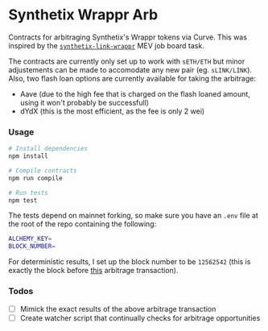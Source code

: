 # Synthetix Wrappr Arb

Contracts for arbitraging Synthetix's Wrappr tokens via Curve. This was inspired by the [`synthetix-link-wrappr`](https://github.com/flashbots/mev-job-board/blob/89e342d5d088059c7c1693ff6c32bf7d19e88b2e/specs/synthetix-link-wrappr.md) MEV job board task.

The contracts are currently only set up to work with `sETH/ETH` but minor adjustements can be made to accomodate any new pair (eg. `sLINK/LINK`). Also, two flash loan options are currently available for taking the arbitrage:

- Aave (due to the high fee that is charged on the flash loaned amount, using it won't probably be successfull)
- dYdX (this is the most efficient, as the fee is only 2 wei)

### Usage

```bash
# Install dependencies
npm install

# Compile contracts
npm run compile

# Run tests
npm test
```

The tests depend on mainnet forking, so make sure you have an `.env` file at the root of the repo containing the following:

```bash
ALCHEMY_KEY=
BLOCK_NUMBER=
```

For deterministic results, I set up the block number to be `12562542` (this is exactly the block before [this](https://etherscan.io/tx/0xb561d0e0c6f96ceeea7cec9ab486df719fdd4f4807d45a65ed87687a8e7ee731) arbitrage transaction).

### Todos

- [ ] Mimick the exact results of the above arbitrage transaction
- [ ] Create watcher script that continually checks for arbitrage opportunities
